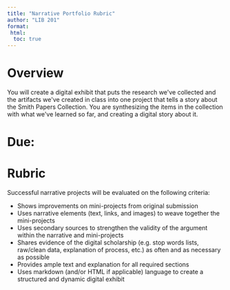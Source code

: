 ```yaml
---
title: "Narrative Portfolio Rubric"
author: "LIB 201"
format:
 html:
  toc: true 
--- 
```


# Overview
You will create a digital exhibit that puts the research we've collected and the artifacts we've created in class into one project that tells a story about the Smith Papers Collection. You are synthesizing the items in the collection with what we've learned so far, and creating a digital story about it.

# Due:

# Rubric
Successful narrative projects will be evaluated on the following criteria: 
- Shows improvements on mini-projects from original submission
- Uses narrative elements (text, links, and images) to weave together the mini-projects
- Uses secondary sources to strengthen the validity of the argument within the narrative and mini-projects
- Shares evidence of the digital scholarship (e.g. stop words lists, raw/clean data, explanation of process, etc.) as often and as necessary as possible
- Provides ample text and explanation for all required sections
- Uses markdown (and/or HTML if applicable) language to create a structured and dynamic digital exhibit
